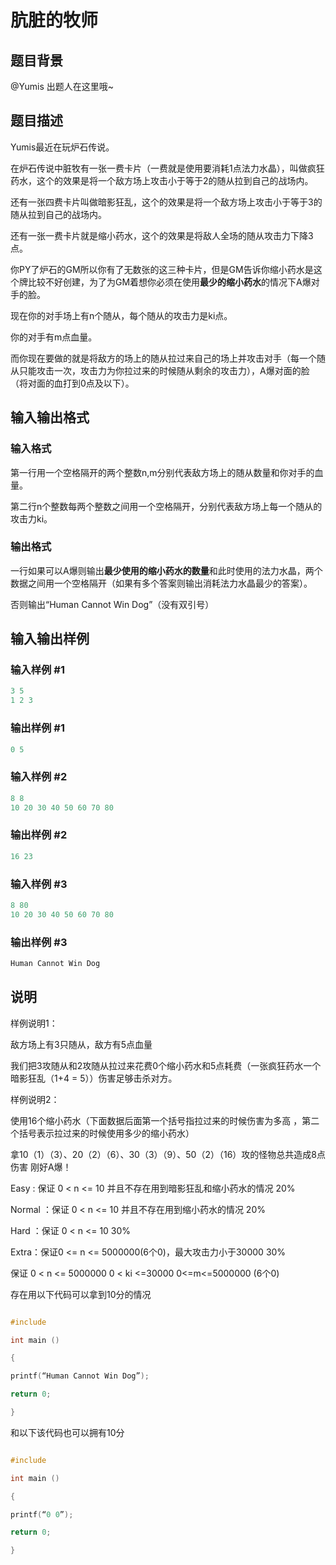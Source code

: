 # 肮脏的牧师

## 题目背景

@Yumis 出题人在这里哦~

## 题目描述

Yumis最近在玩炉石传说。

在炉石传说中脏牧有一张一费卡片（一费就是使用要消耗1点法力水晶），叫做疯狂药水，这个的效果是将一个敌方场上攻击小于等于2的随从拉到自己的战场内。

还有一张四费卡片叫做暗影狂乱，这个的效果是将一个敌方场上攻击小于等于3的随从拉到自己的战场内。

还有一张一费卡片就是缩小药水，这个的效果是将敌人全场的随从攻击力下降3点。

你PY了炉石的GM所以你有了无数张的这三种卡片，但是GM告诉你缩小药水是这个牌比较不好创建，为了为GM着想你必须在使用**最少的缩小药水**的情况下A爆对手的脸。

现在你的对手场上有n个随从，每个随从的攻击力是ki点。

你的对手有m点血量。

而你现在要做的就是将敌方的场上的随从拉过来自己的场上并攻击对手（每一个随从只能攻击一次，攻击力为你拉过来的时候随从剩余的攻击力），A爆对面的脸（将对面的血打到0点及以下）。

## 输入输出格式

### 输入格式

第一行用一个空格隔开的两个整数n,m分别代表敌方场上的随从数量和你对手的血量。

第二行n个整数每两个整数之间用一个空格隔开，分别代表敌方场上每一个随从的攻击力ki。

### 输出格式

一行如果可以A爆则输出**最少使用的缩小药水的数量**和此时使用的法力水晶，两个数据之间用一个空格隔开（如果有多个答案则输出消耗法力水晶最少的答案）。

否则输出“Human Cannot Win Dog”（没有双引号）

## 输入输出样例

### 输入样例 #1

```cpp
3 5
1 2 3 

```
### 输出样例 #1

```cpp
0 5
```


### 输入样例 #2

```cpp
8 8
10 20 30 40 50 60 70 80

```
### 输出样例 #2

```cpp
16 23
```


### 输入样例 #3

```cpp
8 80
10 20 30 40 50 60 70 80

```
### 输出样例 #3

```cpp
Human Cannot Win Dog
```


## 说明

样例说明1：

敌方场上有3只随从，敌方有5点血量

我们把3攻随从和2攻随从拉过来花费0个缩小药水和5点耗费（一张疯狂药水一个暗影狂乱（1+4 = 5））伤害足够击杀对方。

样例说明2：

使用16个缩小药水（下面数据后面第一个括号指拉过来的时候伤害为多高 ，第二个括号表示拉过来的时候使用多少的缩小药水）

拿10（1）（3）、20（2）（6）、30（3）（9）、50（2）（16）攻的怪物总共造成8点伤害 刚好A爆！

Easy : 保证 0 < n <= 10 并且不存在用到暗影狂乱和缩小药水的情况 20%

Normal ：保证 0 < n <= 10 并且不存在用到缩小药水的情况 20%

Hard ：保证 0 < n <= 10 30%

Extra：保证0 <= n <= 5000000(6个0)，最大攻击力小于30000 30%

保证 0 < n <= 5000000 0 < ki <=30000 0<=m<=5000000 (6个0)

存在用以下代码可以拿到10分的情况

```cpp

#include

int main ()

{

printf(“Human Cannot Win Dog”);

return 0;

}

```

和以下该代码也可以拥有10分

```cpp

#include

int main ()

{

printf(“0 0”);

return 0;

}

```

